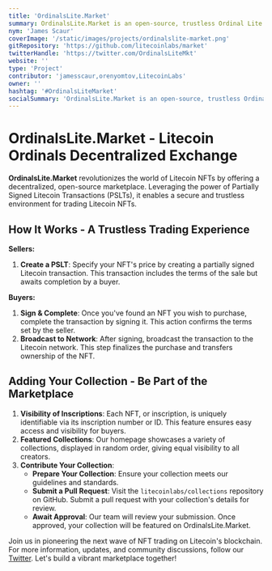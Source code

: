 ```yaml
---
title: 'OrdinalsLite.Market'
summary: OrdinalsLite.Market is an open-source, trustless Ordinal Lite NFT marketplace based on Partially Signed Litecoin Transactions.'
nym: 'James Scaur'
coverImage: '/static/images/projects/ordinalslite-market.png'
gitRepository: 'https://github.com/litecoinlabs/market'
twitterHandle: 'https://twitter.com/OrdinalsLiteMkt'
website: ''
type: 'Project'
contributor: 'jamesscaur,orenyomtov,LitecoinLabs'
owner: ''
hashtag: '#OrdinalsLiteMarket'
socialSummary: 'OrdinalsLite.Market is an open-source, trustless Ordinal Lite NFT marketplace based on Partially Signed Litecoin Transactions.'
---
```


# OrdinalsLite.Market - Litecoin Ordinals Decentralized Exchange

**OrdinalsLite.Market** revolutionizes the world of Litecoin NFTs by offering a decentralized, open-source marketplace. Leveraging the power of Partially Signed Litecoin Transactions (PSLTs), it enables a secure and trustless environment for trading Litecoin NFTs.

## How It Works - A Trustless Trading Experience

**Sellers:**

1. **Create a PSLT**: Specify your NFT's price by creating a partially signed Litecoin transaction. This transaction includes the terms of the sale but awaits completion by a buyer.

**Buyers:**

1. **Sign & Complete**: Once you've found an NFT you wish to purchase, complete the transaction by signing it. This action confirms the terms set by the seller.
2. **Broadcast to Network**: After signing, broadcast the transaction to the Litecoin network. This step finalizes the purchase and transfers ownership of the NFT.

## Adding Your Collection - Be Part of the Marketplace

1. **Visibility of Inscriptions**: Each NFT, or inscription, is uniquely identifiable via its inscription number or ID. This feature ensures easy access and visibility for buyers.
2. **Featured Collections**: Our homepage showcases a variety of collections, displayed in random order, giving equal visibility to all creators.
3. **Contribute Your Collection**:
   - **Prepare Your Collection**: Ensure your collection meets our guidelines and standards.
   - **Submit a Pull Request**: Visit the `litecoinlabs/collections` repository on GitHub. Submit a pull request with your collection's details for review.
   - **Await Approval**: Our team will review your submission. Once approved, your collection will be featured on OrdinalsLite.Market.

Join us in pioneering the next wave of NFT trading on Litecoin's blockchain. For more information, updates, and community discussions, follow our [Twitter](https://twitter.com/OrdinalsLiteMkt). Let's build a vibrant marketplace together!

